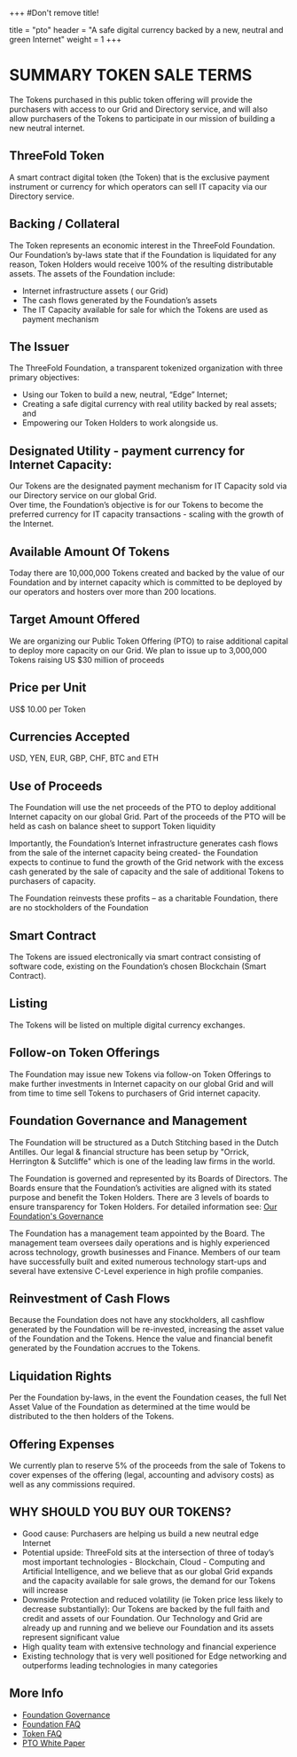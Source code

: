 +++
#Don't remove title!

title = "pto"
header = "A safe digital currency backed by a new, neutral and green Internet"
weight = 1
+++

# SUMMARY TOKEN SALE TERMS
The Tokens purchased in this public token offering will provide the purchasers with access to our Grid and Directory service, and will also allow purchasers of the Tokens to participate in our mission of building a new neutral internet.

## ThreeFold Token

A smart contract digital token (the Token) that is the exclusive payment instrument or currency for which operators can sell IT capacity via our Directory service.

## Backing / Collateral

The Token represents an economic interest in the ThreeFold Foundation.  Our Foundation’s by-laws state that if the Foundation is liquidated for any reason, Token Holders would receive 100% of the resulting distributable assets.
The assets of the Foundation include:
- Internet infrastructure assets ( our Grid)
- The cash flows generated by the Foundation’s assets
- The IT Capacity available for sale for which the Tokens are used as payment mechanism


## The Issuer

The ThreeFold Foundation, a transparent tokenized organization with three primary objectives:  
- Using our Token to build a new, neutral, “Edge” Internet;
- Creating a safe digital currency with real utility backed by real assets; and
- Empowering our Token Holders to work alongside us.

## Designated Utility - payment currency for Internet Capacity:

Our Tokens are the designated payment mechanism for IT Capacity sold via our Directory service on our global Grid.  
Over time, the Foundation’s objective is for our Tokens to become the preferred currency for IT capacity transactions - scaling with the growth of the Internet.

## Available Amount Of Tokens

Today there are 10,000,000 Tokens created and backed by the value of our Foundation and by internet capacity which is committed to be deployed by our operators and hosters over more than 200 locations.


## Target Amount Offered

We are organizing our Public Token Offering (PTO) to raise additional capital to deploy more capacity on our Grid.  We plan to issue up to 3,000,000 Tokens raising US $30 million of proceeds  

## Price per Unit

US$ 10.00 per Token

## Currencies Accepted

USD, YEN, EUR, GBP, CHF, BTC and ETH

## Use of Proceeds

The Foundation will use the net proceeds of the PTO to deploy additional Internet capacity on our global Grid.  Part of the proceeds of the PTO will be held as cash on balance sheet to support Token liquidity

Importantly, the Foundation’s Internet infrastructure generates cash flows from the sale of the internet capacity being created- the Foundation expects to continue to fund the growth of the Grid network with the excess cash generated by the sale of capacity and the sale of additional Tokens to purchasers of capacity.

The Foundation reinvests these profits – as a charitable Foundation, there are no stockholders of the Foundation

## Smart Contract

The Tokens are issued electronically via smart contract consisting of software code, existing on the Foundation’s chosen Blockchain (Smart Contract).

## Listing

The Tokens will be listed on multiple digital currency exchanges.

## Follow-on Token Offerings

The Foundation may issue new Tokens via follow-on Token Offerings to make further investments in Internet capacity on our global Grid and will from time to time sell Tokens to purchasers of Grid internet capacity.

## Foundation Governance and Management

The Foundation will be structured as a Dutch Stitching based in the Dutch Antilles.
Our legal & financial structure has been setup by "Orrick, Herrington & Sutcliffe" which is one of the leading law firms in the world.

The Foundation is governed and represented by its Boards of Directors.  The Boards ensure that the Foundation’s activities are aligned with its stated purpose and benefit the Token Holders.  There are 3 levels of boards to ensure transparency for Token Holders. For detailed information see: [Our Foundation's Governance ](/governance)

The Foundation has a management team appointed by the Board. The management team oversees daily operations and is highly experienced across technology, growth businesses and Finance. Members of our team have successfully built and exited numerous technology start-ups and several have extensive C-Level experience in high profile companies.

## Reinvestment of Cash Flows

Because the Foundation does not have any stockholders, all  cashflow generated by the Foundation will be re-invested, increasing the asset value of the Foundation and the Tokens. Hence the value and financial benefit generated by the Foundation accrues to the Tokens.

## Liquidation Rights

Per the Foundation by-laws, in the event the Foundation ceases, the full Net Asset Value of the Foundation as determined at the time would be distributed to the then holders of the Tokens.

## Offering Expenses

We currently plan to reserve 5% of the proceeds from the sale of Tokens to cover expenses of the offering (legal, accounting and advisory costs) as well as any commissions required.

## WHY SHOULD YOU BUY OUR TOKENS?

- Good cause: Purchasers are helping us build a new neutral edge Internet
- Potential upside: ThreeFold sits at the intersection of three of today’s most important technologies - Blockchain, Cloud - Computing and Artificial Intelligence, and we believe that as our global Grid expands and the capacity available for sale grows, the demand for our Tokens will increase
- Downside Protection and reduced volatility (ie Token price less likely to decrease substantially):  Our Tokens are backed by the full faith and credit and assets of our Foundation.  Our Technology and Grid are already up and running and we believe our Foundation and its assets represent significant value
- High quality team with extensive technology and financial experience
- Existing technology that is very well positioned for Edge networking and outperforms leading technologies in many categories



## More Info

- [Foundation Governance](/governance)
- [Foundation FAQ](/faq/foundation-faq/)
- [Token FAQ](/faq/token-faq/)
- [PTO White Paper](http://tiny.cc/tf_whitepaper_pto)
